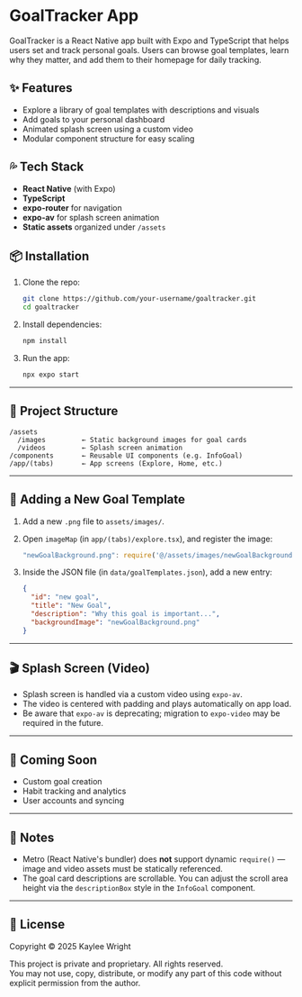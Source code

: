 # GoalTracker App

GoalTracker is a React Native app built with Expo and TypeScript that helps users set and track personal goals. Users can browse goal templates, learn why they matter, and add them to their homepage for daily tracking.

## ✨ Features

* Explore a library of goal templates with descriptions and visuals
* Add goals to your personal dashboard
* Animated splash screen using a custom video
* Modular component structure for easy scaling

## 💦 Tech Stack

* **React Native** (with Expo)
* **TypeScript**
* **expo-router** for navigation
* **expo-av** for splash screen animation
* **Static assets** organized under `/assets`

## 📦 Installation

1. Clone the repo:

   ```bash
   git clone https://github.com/your-username/goaltracker.git
   cd goaltracker
   ```

2. Install dependencies:

   ```bash
   npm install
   ```

3. Run the app:

   ```bash
   npx expo start
   ```

---

## 📁 Project Structure

```
/assets
  /images         ← Static background images for goal cards
  /videos         ← Splash screen animation
/components       ← Reusable UI components (e.g. InfoGoal)
/app/(tabs)       ← App screens (Explore, Home, etc.)
```

---

## 🤩 Adding a New Goal Template

1. Add a new `.png` file to `assets/images/`.

2. Open `imageMap` (in `app/(tabs)/explore.tsx`), and register the image:

   ```ts
   "newGoalBackground.png": require('@/assets/images/newGoalBackground.png')
   ```

3. Inside the JSON file (in `data/goalTemplates.json`), add a new entry:

   ```json
   {
     "id": "new goal",
     "title": "New Goal",
     "description": "Why this goal is important...",
     "backgroundImage": "newGoalBackground.png"
   }
   ```


---

## 🎬 Splash Screen (Video)

* Splash screen is handled via a custom video using `expo-av`.
* The video is centered with padding and plays automatically on app load.
* Be aware that `expo-av` is deprecating; migration to `expo-video` may be required in the future.

---

## 🔮 Coming Soon

* Custom goal creation
* Habit tracking and analytics
* User accounts and syncing

---

## 🧠 Notes

* Metro (React Native's bundler) does **not** support dynamic `require()` — image and video assets must be statically referenced.
* The goal card descriptions are scrollable. You can adjust the scroll area height via the `descriptionBox` style in the `InfoGoal` component.

---

## 🚫 License

Copyright © 2025 Kaylee Wright

This project is private and proprietary. All rights reserved.  
You may not use, copy, distribute, or modify any part of this code without explicit permission from the author.

